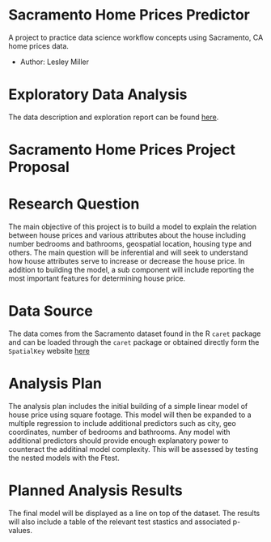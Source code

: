 # Sacramento Home Prices Predictor
A project to practice data science workflow concepts using Sacramento, CA home prices data. 
- Author: Lesley Miller

# Exploratory Data Analysis 
The data description and exploration report can be found [here](https://github.com/aromatic-toast/Sacramento_Home_Prices_Workflow/blob/master/doc/eda.md).

# Sacramento Home Prices Project Proposal

# Research Question 
The main objective of this project is to build a model to explain the relation between house prices and various attributes about the house including number bedrooms and bathrooms, geospatial location, housing type and others. The main question will be inferential and will seek to understand how house attributes serve to increase or decrease the house price. In addition to building the model, a sub component will include reporting the most important features for determining house price. 

# Data Source 
The data comes from the Sacramento dataset found in the R `caret` package and can be loaded through the `caret` package or obtained directly form the `SpatialKey` website [here](https://support.spatialkey.com/spatialkey-sample-csv-data)

# Analysis Plan 
The analysis plan includes the initial building of a simple linear model of house price using square footage. This model will then be expanded to a multiple regression to include additional predictors such as city, geo coordinates, number of bedrooms and bathrooms. Any model with additional predictors should provide enough explanatory power to counteract the additinal model complexity. This will be assessed by testing the nested models with the Ftest. 

# Planned Analysis Results
The final model will be displayed as a line on top of the dataset. The results will also include a table of the relevant test stastics and associated p-values. 
